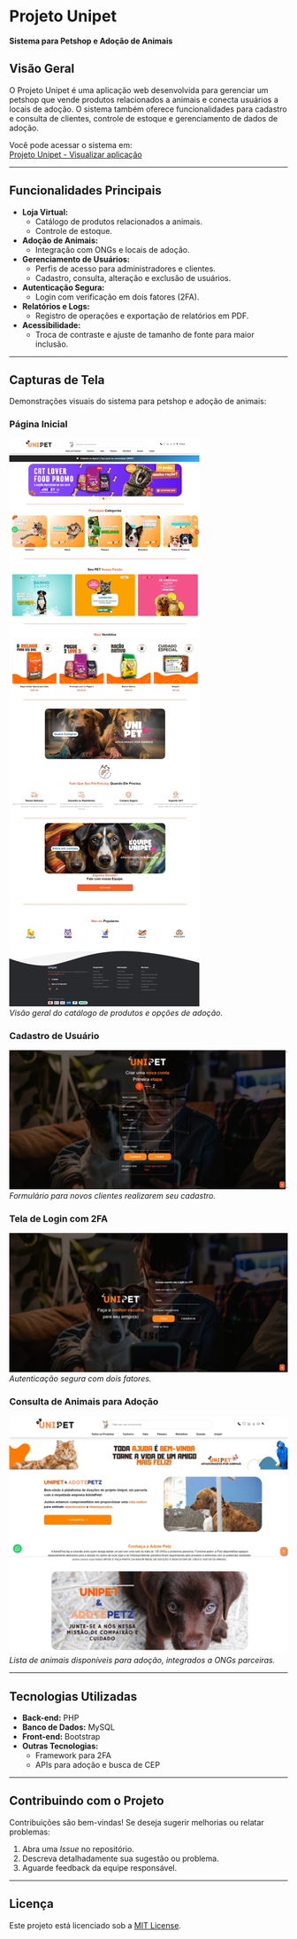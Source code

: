 # **Projeto Unipet**  
**Sistema para Petshop e Adoção de Animais**  

## **Visão Geral**  
O Projeto Unipet é uma aplicação web desenvolvida para gerenciar um petshop que vende produtos relacionados a animais e conecta usuários a locais de adoção. O sistema também oferece funcionalidades para cadastro e consulta de clientes, controle de estoque e gerenciamento de dados de adoção.

Você pode acessar o sistema em:  
[Projeto Unipet - Visualizar aplicação](https://yurisales11.github.io/projeto-unisuam/)

---

## **Funcionalidades Principais**  
- **Loja Virtual:**  
  - Catálogo de produtos relacionados a animais.  
  - Controle de estoque.  
- **Adoção de Animais:**  
  - Integração com ONGs e locais de adoção.  
- **Gerenciamento de Usuários:**  
  - Perfis de acesso para administradores e clientes.  
  - Cadastro, consulta, alteração e exclusão de usuários.  
- **Autenticação Segura:**  
  - Login com verificação em dois fatores (2FA).  
- **Relatórios e Logs:**  
  - Registro de operações e exportação de relatórios em PDF.  
- **Acessibilidade:**  
  - Troca de contraste e ajuste de tamanho de fonte para maior inclusão.

---

## **Capturas de Tela**  
Demonstrações visuais do sistema para petshop e adoção de animais:

### **Página Inicial**  
![Página Inicial](READMEIMG/home.jpeg)  
*Visão geral do catálogo de produtos e opções de adoção.*

### **Cadastro de Usuário**  
![Cadastro de Usuário](READMEIMG/register.jpeg)  
*Formulário para novos clientes realizarem seu cadastro.*

### **Tela de Login com 2FA**  
![Tela de Login](READMEIMG/login.jpeg)  
*Autenticação segura com dois fatores.*

### **Consulta de Animais para Adoção**  
![Consulta de Adoção](READMEIMG/adocao.jpeg)  
*Lista de animais disponíveis para adoção, integrados a ONGs parceiras.*

---

## **Tecnologias Utilizadas**  
- **Back-end:** PHP  
- **Banco de Dados:** MySQL  
- **Front-end:** Bootstrap  
- **Outras Tecnologias:**  
  - Framework para 2FA  
  - APIs para adoção e busca de CEP  

---

## **Contribuindo com o Projeto**  
Contribuições são bem-vindas! Se deseja sugerir melhorias ou relatar problemas:  
1. Abra uma *Issue* no repositório.  
2. Descreva detalhadamente sua sugestão ou problema.  
3. Aguarde feedback da equipe responsável.  

---

## **Licença**  
Este projeto está licenciado sob a [MIT License](LICENSE).  
